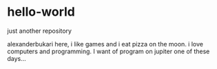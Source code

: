 # hello-world
just another repository 

alexanderbukari here, i like games and i eat pizza on the moon.
i love computers and programming. I want of program on jupiter one of these days...
